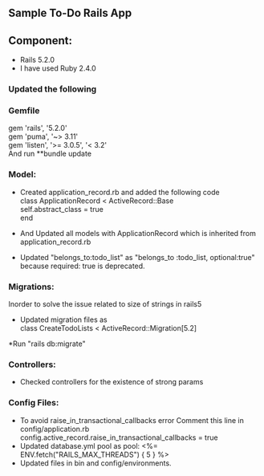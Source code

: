 ## Sample To-Do Rails App
## Component: 
- Rails 5.2.0
- I have used Ruby 2.4.0

### Updated the following 
### Gemfile
gem 'rails', '5.2.0'\
gem 'puma', '~> 3.11'\
gem 'listen', '>= 3.0.5', '< 3.2'\
And run **bundle update

### Model:

- Created application_record.rb and added the following code\
	class ApplicationRecord < ActiveRecord::Base\
  		self.abstract_class = true\
	end


- And Updated all models with ApplicationRecord which is inherited from application_record.rb

- Updated "belongs_to:todo_list" as "belongs_to :todo_list, optional:true" because required: true is deprecated.

### Migrations:

Inorder to solve the issue related to size of strings in rails5

- Updated migration files as\
class CreateTodoLists < ActiveRecord::Migration[5.2]

 *Run "rails db:migrate"

### Controllers:

- Checked controllers for the existence of strong params

### Config Files:

- To avoid raise_in_transactional_callbacks  error
	Comment this line in config/application.rb
     config.active_record.raise_in_transactional_callbacks = true
- Updated database.yml pool as pool: <%= ENV.fetch("RAILS_MAX_THREADS") { 5 } %>
- Updated files in bin  and config/environments.
